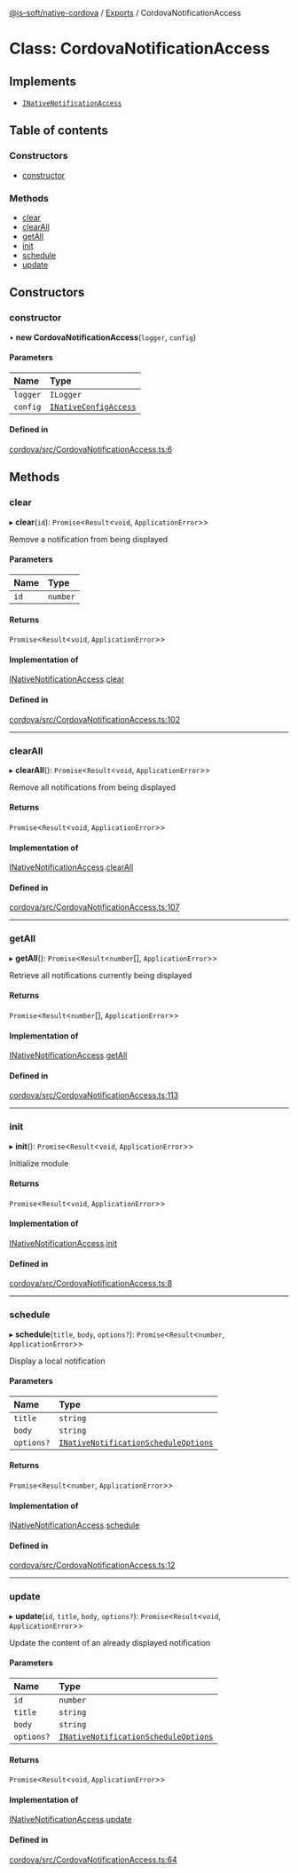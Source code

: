 [@js-soft/native-cordova](../README.md) / [Exports](../modules.md) / CordovaNotificationAccess

# Class: CordovaNotificationAccess

## Implements

- [`INativeNotificationAccess`](../interfaces/INativeNotificationAccess.md)

## Table of contents

### Constructors

- [constructor](CordovaNotificationAccess.md#constructor)

### Methods

- [clear](CordovaNotificationAccess.md#clear)
- [clearAll](CordovaNotificationAccess.md#clearall)
- [getAll](CordovaNotificationAccess.md#getall)
- [init](CordovaNotificationAccess.md#init)
- [schedule](CordovaNotificationAccess.md#schedule)
- [update](CordovaNotificationAccess.md#update)

## Constructors

### constructor

• **new CordovaNotificationAccess**(`logger`, `config`)

#### Parameters

| Name | Type |
| :------ | :------ |
| `logger` | `ILogger` |
| `config` | [`INativeConfigAccess`](../interfaces/INativeConfigAccess.md) |

#### Defined in

[cordova/src/CordovaNotificationAccess.ts:6](https://github.com/js-soft/ts-native-access/blob/99aa731/packages/cordova/src/CordovaNotificationAccess.ts#L6)

## Methods

### clear

▸ **clear**(`id`): `Promise`<`Result`<`void`, `ApplicationError`\>\>

Remove a notification from being displayed

#### Parameters

| Name | Type |
| :------ | :------ |
| `id` | `number` |

#### Returns

`Promise`<`Result`<`void`, `ApplicationError`\>\>

#### Implementation of

[INativeNotificationAccess](../interfaces/INativeNotificationAccess.md).[clear](../interfaces/INativeNotificationAccess.md#clear)

#### Defined in

[cordova/src/CordovaNotificationAccess.ts:102](https://github.com/js-soft/ts-native-access/blob/99aa731/packages/cordova/src/CordovaNotificationAccess.ts#L102)

___

### clearAll

▸ **clearAll**(): `Promise`<`Result`<`void`, `ApplicationError`\>\>

Remove all notifications from being displayed

#### Returns

`Promise`<`Result`<`void`, `ApplicationError`\>\>

#### Implementation of

[INativeNotificationAccess](../interfaces/INativeNotificationAccess.md).[clearAll](../interfaces/INativeNotificationAccess.md#clearall)

#### Defined in

[cordova/src/CordovaNotificationAccess.ts:107](https://github.com/js-soft/ts-native-access/blob/99aa731/packages/cordova/src/CordovaNotificationAccess.ts#L107)

___

### getAll

▸ **getAll**(): `Promise`<`Result`<`number`[], `ApplicationError`\>\>

Retrieve all notifications currently being displayed

#### Returns

`Promise`<`Result`<`number`[], `ApplicationError`\>\>

#### Implementation of

[INativeNotificationAccess](../interfaces/INativeNotificationAccess.md).[getAll](../interfaces/INativeNotificationAccess.md#getall)

#### Defined in

[cordova/src/CordovaNotificationAccess.ts:113](https://github.com/js-soft/ts-native-access/blob/99aa731/packages/cordova/src/CordovaNotificationAccess.ts#L113)

___

### init

▸ **init**(): `Promise`<`Result`<`void`, `ApplicationError`\>\>

Initialize module

#### Returns

`Promise`<`Result`<`void`, `ApplicationError`\>\>

#### Implementation of

[INativeNotificationAccess](../interfaces/INativeNotificationAccess.md).[init](../interfaces/INativeNotificationAccess.md#init)

#### Defined in

[cordova/src/CordovaNotificationAccess.ts:8](https://github.com/js-soft/ts-native-access/blob/99aa731/packages/cordova/src/CordovaNotificationAccess.ts#L8)

___

### schedule

▸ **schedule**(`title`, `body`, `options?`): `Promise`<`Result`<`number`, `ApplicationError`\>\>

Display a local notification

#### Parameters

| Name | Type |
| :------ | :------ |
| `title` | `string` |
| `body` | `string` |
| `options?` | [`INativeNotificationScheduleOptions`](../interfaces/INativeNotificationScheduleOptions.md) |

#### Returns

`Promise`<`Result`<`number`, `ApplicationError`\>\>

#### Implementation of

[INativeNotificationAccess](../interfaces/INativeNotificationAccess.md).[schedule](../interfaces/INativeNotificationAccess.md#schedule)

#### Defined in

[cordova/src/CordovaNotificationAccess.ts:12](https://github.com/js-soft/ts-native-access/blob/99aa731/packages/cordova/src/CordovaNotificationAccess.ts#L12)

___

### update

▸ **update**(`id`, `title`, `body`, `options?`): `Promise`<`Result`<`void`, `ApplicationError`\>\>

Update the content of an already displayed notification

#### Parameters

| Name | Type |
| :------ | :------ |
| `id` | `number` |
| `title` | `string` |
| `body` | `string` |
| `options?` | [`INativeNotificationScheduleOptions`](../interfaces/INativeNotificationScheduleOptions.md) |

#### Returns

`Promise`<`Result`<`void`, `ApplicationError`\>\>

#### Implementation of

[INativeNotificationAccess](../interfaces/INativeNotificationAccess.md).[update](../interfaces/INativeNotificationAccess.md#update)

#### Defined in

[cordova/src/CordovaNotificationAccess.ts:64](https://github.com/js-soft/ts-native-access/blob/99aa731/packages/cordova/src/CordovaNotificationAccess.ts#L64)
